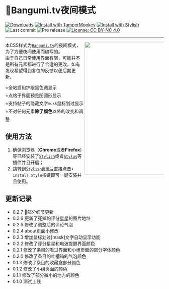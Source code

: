 # 🌙Bangumi.tv夜间模式  
[![Downloads](https://img.shields.io/badge/Downloads-325-orange.svg)](https://userstyles.org/styles/139310/bangumi-tv)
[![Install with TamperMonkey](https://img.shields.io/badge/Install%20with-TamperMonkey-00adad.svg)][Install with TamperMonkey]
[![Install with Stylish](https://img.shields.io/badge/Install%20with-Stylish-00adad.svg)][Install with Stylish]
![Last commit](https://img.shields.io/github/last-commit/swsoyee/Bangumi.tv-night-mode-CSS.svg)
![Pre release](https://img.shields.io/github/release-pre/swsoyee/Bangumi.tv-night-mode-CSS.svg)
[![License: CC BY-NC 4.0](https://img.shields.io/badge/License-CC%20BY--NC%204.0-lightgrey.svg)](https://creativecommons.org/licenses/by-nc/4.0/)  

---  
<img src="https://userstyles.org/style_screenshots/139310_after.jpeg?r=1545484596" width="420" align="right" style="max-width: 50%"> 


本CSS样式为[`Bangumi.tv`](https://bangumi.tv/)的夜间模式，为了方便夜间使用而编写的。    
由于自己日常使用界面有限，可能并不是所有元素都进行了合适的更改，如有发现希望得到各位的反馈以便后期更新。  
  

⭐全站启用护眼黑色调显示  
⭐点格子界面预览图圆形显示  
⭐支持帖子的隐藏文字`musk`鼠标划过显示  
⭐不对任何元素**除了颜色**以外的改变和调整  



## 使用方法  

1. 确保浏览器（**Chrome**或者**Firefox**）等已经安装了[`Stylish`](https://chrome.google.com/webstore/detail/stylish-custom-themes-for/fjnbnpbmkenffdnngjfgmeleoegfcffe?utm_source=chrome-ntp-icon)或者[`Stylus`](https://chrome.google.com/webstore/detail/stylus/clngdbkpkpeebahjckkjfobafhncgmne?utm_source=chrome-ntp-icon)等插件并且开启；
2. 跳转到[`Stylish页面`](https://userstyles.org/styles/139310/bangumi-tv)后直接点击`⬇ Install Style`按键即可一键安装并且使用。  



## 更新记录  
- 0.2.7 👑部分细节更新  
- 0.2.6 更新了死掉的评分星星的图片地址  
- 0.2.5 修改了调整后的评论气泡  
- 0.2.4 about页面小修改  
- 0.2.3 增加鼠标划过[mask]文字自动显示功能  
- 0.2.2 修改了评分星星和电波提醒界面颜色  
- 0.2.1 修改了条目的看过界面和小组页面的部分字体颜色  
- 0.2.0 修改了条目的吐槽箱的气泡颜色  
- 0.1.3 修改了条目的收藏盒部分颜色  
- 0.1.2 修改了小组页面的颜色  
- 0.1.1 修改了部分微小的地方的颜色  
- 0.1.0 测试上线  


[Install with TamperMonkey]: https://userstyles.org/styles/userjs/139310/bangumi-tv.user.js
[Install with Stylish]: https://userstyles.org/styles/139310/bangumi-tv

